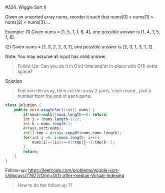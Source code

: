 
#324. Wiggle Sort II 

Given an unsorted array nums, reorder it such that nums[0] < nums[1] > nums[2] < nums[3]....

Example:
(1) Given nums = [1, 5, 1, 1, 6, 4], one possible answer is [1, 4, 1, 5, 1, 6]. 

(2) Given nums = [1, 3, 2, 2, 3, 1], one possible answer is [2, 3, 1, 3, 1, 2].

Note:
You may assume all input has valid answer.

>Follow Up:
>Can you do it in O(n) time and/or in-place with O(1) extra space?

 
 Solution

> first sort the array, then cut the array 2 parts, each round , pick a number from the end of each parts.


```java
class Solution {
    public void wiggleSort(int[] nums) {
        if(nums==null||nums.length==0) return;
        int j = (nums.length-1)/2;
        int k = nums.length-1;
        Arrays.sort(nums);
        int[] tmp = Arrays.copyOf(nums,nums.length);
        for(int i =0; i<nums.length; i++){
            nums[i]=((i&1)==0)?tmp[j--]:tmp[k--];
        }
        return;
    }
}
```
Follow-up: https://leetcode.com/problems/wiggle-sort-ii/discuss/77677/O(n)+O(1)-after-median-Virtual-Indexing



> How to do the follow up ??
